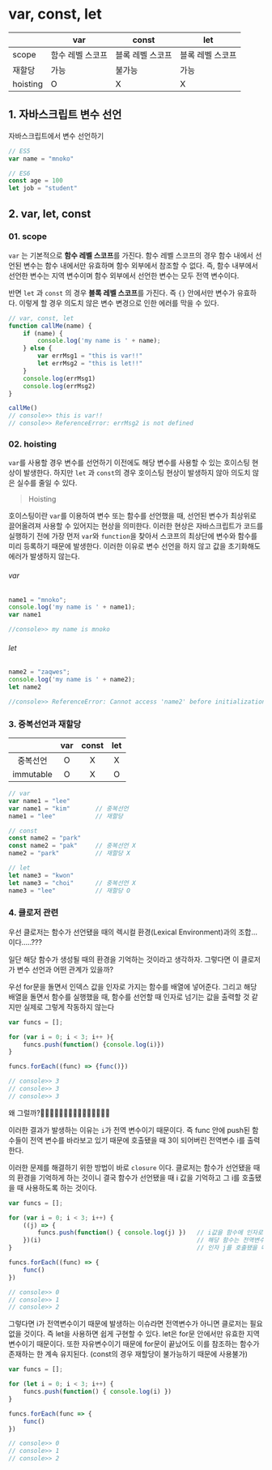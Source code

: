 # var, const, let

|          | var              | const            | let              |
| -------- | ---------------- | ---------------- | ---------------- |
| scope    | 함수 레벨 스코프 | 블록 레벨 스코프 | 블록 레벨 스코프 |
| 재할당   | 가능             | 불가능           | 가능             |
| hoisting | O                | X                | X                |



## 1. 자바스크립트 변수 선언

자바스크립트에서 변수 선언하기

```js
// ES5
var name = "mnoko"

// ES6
const age = 100
let job = "student"
```



## 2. var, let, const

### 01. scope

`var` 는 기본적으로 **함수 레벨 스코프**를 가진다. 함수 레벨 스코프의 경우 함수 내에서 선언된 변수는 함수 내에서만 유효하며 함수 외부에서 참조할 수 없다. 즉, 함수 내부에서 선언한 변수는 지역 변수이며 함수 외부에서 선언한 변수는 모두 전역 변수이다.

반면 `let` 과 `const` 의 경우 **블록 레벨 스코프**를 가진다. 즉 `{}` 안에서만 변수가 유효하다. 이렇게 할 경우 의도치 않은 변수 변경으로 인한 에러를 막을 수 있다.

```js
// var, const, let
function callMe(name) {
    if (name) {
        console.log('my name is ' + name);
    } else {
        var errMsg1 = "this is var!!"
        let errMsg2 = "this is let!!"
    }
    console.log(errMsg1)
    console.log(errMsg2)
}

callMe()
// console>> this is var!!
// console>> ReferenceError: errMsg2 is not defined
```



### 02. hoisting

`var`를 사용할 경우 변수를 선언하기 이전에도 해당 변수를 사용할 수 있는 호이스팅 현상이 발생한다. 하지만 `let` 과 `const`의 경우 호이스팅 현상이 발생하지 않아 의도치 않은 실수를 줄일 수 있다.



> Hoisting

호이스팅이란 `var`를 이용하여 변수 또는 함수를 선언했을 때, 선언된 변수가 최상위로 끌어올려져 사용할 수 있어지는 현상을 의미한다. 이러한 현상은 자바스크립트가 코드를 실행하기 전에 가장 먼저 `var`와 `function`을 찾아서 스코프의 최상단에 변수와 함수를 미리 등록하기 때문에 발생한다. 이러한 이유로 변수 선언을 하지 않고 값을 초기화해도 에러가 발생하지 않는다. 

###### var

```js
name1 = "mnoko";
console.log('my name is ' + name1);
var name1

//console>> my name is mnoko
```

###### let

```js
name2 = "zaqwes";
console.log('my name is ' + name2);
let name2

//console>> ReferenceError: Cannot access 'name2' before initialization
```



### 3. 중복선언과 재할당

|           | var  | const | let  |
| :-------: | :--: | :---: | :--: |
| 중복선언  |  O   |   X   |  X   |
| immutable |  O   |   X   |  O   |

```js
// var
var name1 = "lee"
var name1 = "kim" 		// 중복선언
name1 = "lee" 			// 재할당

// const
const name2 = "park"
const name2 = "pak" 	// 중복선언 X
name2 = "park"			// 재할당 X

// let
let name3 = "kwon"	
let name3 = "choi"		// 중복선언 X
name3 = "lee" 			// 재할당 O
```



### 4. 클로저 관련

우선 클로저는 함수가 선언됐을 때의 렉시컬 환경(Lexical Environment)과의 조합...이다.....???

일단 해당 함수가 생성될 때의 환경을 기억하는 것이라고 생각하자. 그렇다면 이 클로저가 변수 선언과 어떤 관계가 있을까?

우선 for문을 돌면서 인덱스 값을 인자로 가지는 함수를 배열에 넣어준다. 그리고 해당 배열을 돌면서 함수를 실행했을 때, 함수를 선언할 때 인자로 넘기는 값을 출력할 것 같지만 실제로 그렇게 작동하지 않는다

```js
var funcs = [];

for (var i = 0; i < 3; i++ ){
    funcs.push(function() {console.log(i)})
}

funcs.forEach((func) => {func()})

// console>> 3
// console>> 3
// console>> 3
```

왜 그럴까?🤔🤔🤔🤔🤔🤔🤔🤔🤔🤔🤔🤔🤔🤔🤔

이러한 결과가 발생하는 이유는 `i`가 전역 변수이기 때문이다. 즉 func 안에 push된 함수들이 전역 변수를 바라보고 있기 때문에 호출됐을 때 3이 되어버린 전역변수 i를 출력한다.

이러한 문제를 해결하기 위한 방법이 바로 `closure` 이다. 클로저는 함수가 선언됐을 때의 환경을 기억하게 하는 것이니 결국 함수가 선언됐을 때 i 값을 기억하고 그 i를 호출됐을 때 사용하도록 하는 것이다.

```js
var funcs = [];

for (var i = 0; i < 3; i++) {
    ((j) => {
    	funcs.push(function() { console.log(j) })   // i값을 함수에 인자로 전달했기 때문에
    })(i)										    // 해당 함수는 전역변수 i가 아닌 넘겨받은
}												    // 인자 j를 호출됐을 때 사용한다

funcs.forEach((func) => {
    func()
})

// console>> 0
// console>> 1
// console>> 2
```

그렇다면 i가 전역변수이기 때문에 발생하는 이슈라면 전역변수가 아니면 클로저는 필요 없을 것이다. 즉 let을 사용하면 쉽게 구현할 수 있다. let은  for문 안에서만 유효한 지역 변수이기 때문이다. 또한 자유변수이기 때문에 for문이 끝났어도 이를 참조하는 함수가 존재하는 한 계속 유지된다. (const의 경우 재할당이 불가능하기 때문에 사용불가)

```js
var funcs = [];

for (let i = 0; i < 3; i++) {
    funcs.push(function() { console.log(i) })
}

funcs.forEach(func => {
    func()
})

// console>> 0
// console>> 1
// console>> 2
```